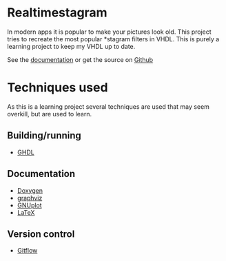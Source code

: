 
Realtimestagram
=========================

In modern apps it is popular to make your pictures look old. This project tries
to recreate the most popular \*stagram filters in VHDL. This is purely a learning project
to keep my VHDL up to date.

See the [documentation](http://benboz.github.io/realtimestagram)
or get the source on [Github](http://www.github.com/benboz/realtimestagram)

Techniques used
===============

As this is a learning project several techniques are used that may seem overkill,
but are used to learn.

Building/running
----------------
* [GHDL](http://sourceforge.net/projects/ghdl-updates/) 

Documentation
-------------
* [Doxygen](http://www.stack.nl/~dimitri/doxygen/) 
* [graphviz](http://www.graphviz.org/) 
* [GNUplot](http://www.gnuplot.info/)
* [LaTeX](http://www.latex-project.org/) 

Version control
---------------
* [Gitflow](http://nvie.com/posts/a-successful-git-branching-model/)

